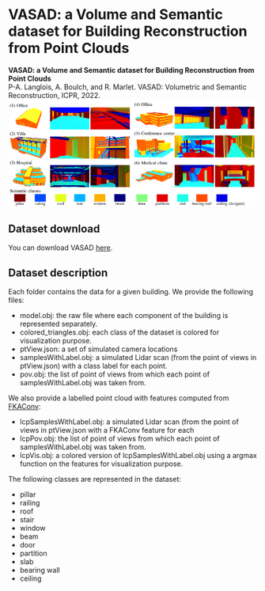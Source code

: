 # VASAD: a Volume and Semantic dataset for Building Reconstruction from Point Clouds
**VASAD: a Volume and Semantic dataset for Building Reconstruction from Point Clouds<br>**
P-A. Langlois, A. Boulch, and R. Marlet. VASAD: Volumetric and Semantic Reconstruction, ICPR, 2022.
![Project banner](https://raw.githubusercontent.com/palanglois/palanglois.github.io/main/images/vasaad_ban.png)

## Dataset download

You can download VASAD [here](https://raw.githubusercontent.com/palanglois/palanglois.github.io/main/images/vasaad_ban.png).

## Dataset description

Each folder contains the data for a given building. We provide the following files:
- model.obj: the raw file where each component of the building is represented separately.
- colored\_triangles.obj: each class of the dataset is colored for visualization purpose.
- ptView.json: a set of simulated camera locations 
- samplesWithLabel.obj: a simulated Lidar scan (from the point of views in ptView.json) with a class label for each point.
- pov.obj: the list of point of views from which each point of samplesWithLabel.obj was taken from.

We also provide a labelled point cloud with features computed from [FKAConv](https://github.com/valeoai/LightConvPoint):
- lcpSamplesWithLabel.obj: a simulated Lidar scan (from the point of views in ptView.json with a FKAConv feature for each
- lcpPov.obj: the list of point of views from which each point of samplesWithLabel.obj was taken from.
- lcpVis.obj: a colored version of lcpSamplesWithLabel.obj using a argmax function on the features for visualization purpose.

The following classes are represented in the dataset: 

- pillar
- railing
- roof
- stair
- window
- beam
- door
- partition
- slab
- bearing wall
- ceiling
